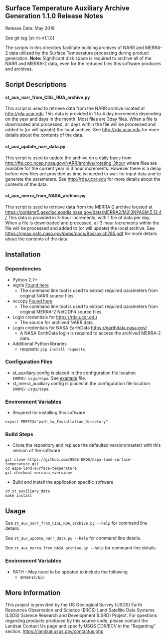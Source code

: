 ## Surface Temperature Auxiliary Archive Generation 1.1.0 Release Notes
Release Date: May 2018

See git tag [st-rit-v1.1.0]

The scripts in this directory facilitate building archives of NARR and MERRA-2 data utilized by the Surface Temperature processing during product generation.  <b>Note:</b> Significant disk space is required to archive all of the NARR and MERRA-2 data, even for the reduced files this software produces and archives.

## Script Descriptions

#### st_aux_narr_from_CISL_RDA_archive.py

This script is used to retrieve data from the NARR archive located at http://rda.ucar.edu   This data is provided in 1 to 4 day increments depending on the year and days in the month.  Most files are 3day files.  When a file is downloaded and processed, all days within the file will be processed and added to (or will update) the local archive.  See http://rda.ucar.edu for more details about the contents of the data.

#### st_aux_update_narr_data.py

This script is used to update the archive on a daily basis from http://ftp.cpc.ncep.noaa.gov/NARR/archive/rotating_3hour where files are available for the current year in 3 hour increments.  However there is a delay before new files are provided as time is needed to wait for input data and to generate the parameters.  See http://rda.ucar.edu for more details about the contents of the data.

#### st_aux_merra_from_NASA_archive.py

This script is used to retrieve data from the MERRA-2 archive located at https://goldsmr5.gesdisc.eosdis.nasa.gov/data/MERRA2/M2I3NPASM.5.12.4/   This data is provided in 3-hour increments, with 1 file of data per day.  When a file is downloaded and processed, all 3-hour increments within the file will be processed and added to (or will update) the local archive.  See https://gmao.gsfc.nasa.gov/pubs/docs/Bosilovich785.pdf for more details about the contents of the data.

## Installation

### Dependencies
* Python 2.7+
* wgrib [Found here](http://www.cpc.ncep.noaa.gov/products/wesley/wgrib.html)
  - The command line tool is used to extract required parameters from original NARR source files.
* nccopy [Found here](https://www.unidata.ucar.edu/software/netcdf/docs/getting_and_building_netcdf.html)
  - The command line tool is used to extract required parameters from original MERRA-2 NetCDF4 source files.
* Login credentials for https://rda.ucar.edu
  - The source for archived NARR data.
* Login credentials for NASA EarthData https://earthdata.nasa.gov/ 
  - A NASA EarthData login is required to access the archived MERRA-2 data.
* Additional Python libraries
  - requests: ```pip install requests``` 

### Configuration Files
* st_auxiliary.config is placed in the configuration file location ```$HOME/.usgs/espa```.  See [example](example-st_auxiliary.config) file.
* st_merra_auxiliary.config is placed in the configuration file location ```$HOME/.usgs/espa```.

### Environment Variables
* Required for installing this software
```
export PREFIX="path_to_Installation_Directory"
```

### Build Steps
* Clone the repository and replace the defaulted version(master) with this version of the software
```
git clone https://github.com/USGS-EROS/espa-land-surface-temperature.git
cd espa-land-surface-temperature
git checkout version_<version>
```
* Build and install the application specific software
```
cd st_auxiliary_data
make install
```
## Usage
See `st_aux_narr_from_CISL_RDA_archive.py --help` for command line details.

See `st_aux_update_narr_data.py --help` for command line details.

See `st_aux_merra_from_NASA_archive.py --help` for command line details.

### Environment Variables
* PATH - May need to be updated to include the following
  - `$PREFIX/bin`

## More Information
This project is provided by the US Geological Survey (USGS) Earth Resources Observation and Science (EROS) Land Satellite Data Systems (LSDS) Science Research and Development (LSRD) Project. For questions regarding products produced by this source code, please contact the Landsat Contact Us page and specify USGS CDR/ECV in the "Regarding" section. https://landsat.usgs.gov/contactus.php
